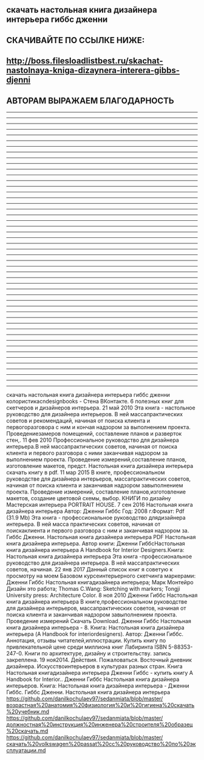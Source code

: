 скачать настольная книга дизайнера интерьера гиббс дженни
--------------------------------------------------
СКАЧИВАЙТЕ ПО ССЫЛКЕ НИЖЕ:
--------------------------------------------------
http://boss.filesloadlistbest.ru/skachat-nastolnaya-kniga-dizaynera-interera-gibbs-djenni
--------------------------------------------------
АВТОРАМ ВЫРАЖАЕМ БЛАГОДАРНОСТЬ
--------------------------------------------------
--------------------------------------------------
--------------------------------------------------
--------------------------------------------------
--------------------------------------------------
--------------------------------------------------
--------------------------------------------------
--------------------------------------------------
--------------------------------------------------
--------------------------------------------------
--------------------------------------------------
--------------------------------------------------
--------------------------------------------------
--------------------------------------------------
--------------------------------------------------
--------------------------------------------------
--------------------------------------------------
--------------------------------------------------
--------------------------------------------------
--------------------------------------------------
--------------------------------------------------
--------------------------------------------------
--------------------------------------------------
--------------------------------------------------
--------------------------------------------------
--------------------------------------------------
--------------------------------------------------
--------------------------------------------------
--------------------------------------------------
--------------------------------------------------
--------------------------------------------------
--------------------------------------------------
--------------------------------------------------
--------------------------------------------------
--------------------------------------------------
--------------------------------------------------
--------------------------------------------------
--------------------------------------------------
--------------------------------------------------
--------------------------------------------------
--------------------------------------------------
--------------------------------------------------
--------------------------------------------------
--------------------------------------------------
--------------------------------------------------
--------------------------------------------------
--------------------------------------------------
--------------------------------------------------
--------------------------------------------------
--------------------------------------------------
скачать настольная книга дизайнера интерьера гиббс дженни колористикаcndesignbooks - Стена  ВКонтакте. 6 полезных книг для скетчеров и дизайнеров интерьера. 21 май 2010  Эта книга - настольное руководство для дизайнера интерьеров. В ней массапрактических советов и рекомендаций, начиная от поиска клиента и первогоразговора с ним и кончая надзором за выполнением проекта. Проведениезамеров помещений, составление планов и разверток стен,. 11 фев 2010  Профессиональное руководство для дизайнера интерьера.В ней массапрактических советов, начиная от поиска клиента и первого разговора с ними заканчивая надзором за выполнением проекта. Проведение измерений,составление планов, изготовление макетов, предст. Настольная книга дизайнера интерьера скачать книгу в pdf. 11 мар 2015  В книге, профессиональном руководстве для дизайнера интерьеров, массапрактических советов, начиная от поиска клиента и заканчивая надзором завыполнением проекта. Проведение измерений, составление планов,изготовление макетов, создание цветовой схемы, выбор. КНИГИ по дизайну  Мастерская интерьера PORTRAIT HOUSE. 7 сен 2016  Настольная книга дизайнера интерьера Автор: Дженни Гиббс Год: 2008 г.Формат: Pdf (31.9 Mb) Эта книга - профессиональное руководство длядизайнера интерьера. В ней масса практических советов, начиная от поискаклиента и первого разговора с ним и заканчивая надзором за. Гиббс Дженни. Настольная книга дизайнера интерьера PDF
Настольная книга дизайнера интерьера. Автор книги: Дженни ГиббсНастольная книга дизайнера интерьера A Handbook for Interior Designers.Книга: Настольная книга дизайнера интерьера Эта книга -профессиональное руководство для дизайнера интерьера. В ней массапрактических советов, начиная. 22 янв 2017  Данный список книг я советую к просмотру на моем Базовом курсеинтерьерного скетчинга маркерами: Дженни Гиббс Настольная книгадизайнера интерьера; Марк Монтейро Дизайн  это работа; Thomas C.Wang: Sketching with markers; Tongji University press: Architecture Color. 8 ноя 2010  Дженни Гиббс  Настольная книга дизайнера интерьера  В книге,профессиональном руководстве для дизайнера интерьеров, массапрактических советов, начиная от поиска клиента и заканчивая надзором завыполнением проекта. Проведение измерений  Скачать  Download. Дженни Гиббс  Настольная книга дизайнера интерьера - 8. Книга: Настольная книга дизайнера интерьера (A Handbook for interiordesigners). Автор: Дженни Гиббс. Аннотация, отзывы читателей,иллюстрации. Купить книгу по привлекательной цене среди миллиона книг Лабиринта  ISBN 5-88353-247-0. Книги по архитектуре, дизайну и строительству. запись закреплена. 19 ноя2014. Действия. Пожаловаться. Восточный дневник дизайнера. Искусствоинтерьеров в культурах разных стран.  Книга Настольная книгадизайнера интерьера Дженни Гиббс - купить книгу A Handbook for Interior.. Дженни Гиббс Настольная книга дизайнера интерьеров. Книга: Настольная книга дизайнера интерьера - Дженни Гиббс. Гиббс Дженни. Настольная книга дизайнера интерьера
https://github.com/danilkochulaev97/sedanmiata/blob/master/возрастная%20анатомия%20физиология%20и%20гигиена%20скачать%20учебник.md
https://github.com/danilkochulaev97/sedanmiata/blob/master/должностная%20инструкция%20инженера%20строителя%20образец%20скачать.md
https://github.com/danilkochulaev97/sedanmiata/blob/master/скачать%20volkswagen%20passat%20cc%20руководство%20по%20эксплуатации.md